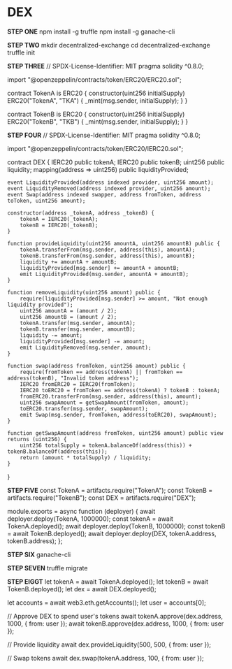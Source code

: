 # DEX

**STEP ONE**
npm install -g truffle
npm install -g ganache-cli

**STEP TWO**
mkdir decentralized-exchange
cd decentralized-exchange
truffle init

**STEP THREE**
// SPDX-License-Identifier: MIT
pragma solidity ^0.8.0;

import "@openzeppelin/contracts/token/ERC20/ERC20.sol";

contract TokenA is ERC20 {
    constructor(uint256 initialSupply) ERC20("TokenA", "TKA") {
        _mint(msg.sender, initialSupply);
    }
}

contract TokenB is ERC20 {
    constructor(uint256 initialSupply) ERC20("TokenB", "TKB") {
        _mint(msg.sender, initialSupply);
    }
}

**STEP FOUR**
// SPDX-License-Identifier: MIT
pragma solidity ^0.8.0;

import "@openzeppelin/contracts/token/ERC20/IERC20.sol";

contract DEX {
    IERC20 public tokenA;
    IERC20 public tokenB;
    uint256 public liquidity;
    mapping(address => uint256) public liquidityProvided;

    event LiquidityProvided(address indexed provider, uint256 amount);
    event LiquidityRemoved(address indexed provider, uint256 amount);
    event Swap(address indexed swapper, address fromToken, address toToken, uint256 amount);

    constructor(address _tokenA, address _tokenB) {
        tokenA = IERC20(_tokenA);
        tokenB = IERC20(_tokenB);
    }

    function provideLiquidity(uint256 amountA, uint256 amountB) public {
        tokenA.transferFrom(msg.sender, address(this), amountA);
        tokenB.transferFrom(msg.sender, address(this), amountB);
        liquidity += amountA + amountB;
        liquidityProvided[msg.sender] += amountA + amountB;
        emit LiquidityProvided(msg.sender, amountA + amountB);
    }

    function removeLiquidity(uint256 amount) public {
        require(liquidityProvided[msg.sender] >= amount, "Not enough liquidity provided");
        uint256 amountA = (amount / 2);
        uint256 amountB = (amount / 2);
        tokenA.transfer(msg.sender, amountA);
        tokenB.transfer(msg.sender, amountB);
        liquidity -= amount;
        liquidityProvided[msg.sender] -= amount;
        emit LiquidityRemoved(msg.sender, amount);
    }

    function swap(address fromToken, uint256 amount) public {
        require(fromToken == address(tokenA) || fromToken == address(tokenB), "Invalid token address");
        IERC20 fromERC20 = IERC20(fromToken);
        IERC20 toERC20 = fromToken == address(tokenA) ? tokenB : tokenA;
        fromERC20.transferFrom(msg.sender, address(this), amount);
        uint256 swapAmount = getSwapAmount(fromToken, amount);
        toERC20.transfer(msg.sender, swapAmount);
        emit Swap(msg.sender, fromToken, address(toERC20), swapAmount);
    }

    function getSwapAmount(address fromToken, uint256 amount) public view returns (uint256) {
        uint256 totalSupply = tokenA.balanceOf(address(this)) + tokenB.balanceOf(address(this));
        return (amount * totalSupply) / liquidity;
    }
}

**STEP FIVE**
const TokenA = artifacts.require("TokenA");
const TokenB = artifacts.require("TokenB");
const DEX = artifacts.require("DEX");

module.exports = async function (deployer) {
    await deployer.deploy(TokenA, 1000000);
    const tokenA = await TokenA.deployed();
    await deployer.deploy(TokenB, 1000000);
    const tokenB = await TokenB.deployed();
    await deployer.deploy(DEX, tokenA.address, tokenB.address);
};

**STEP SIX**
ganache-cli

**STEP SEVEN**
truffle migrate

**STEP EIGGT**
let tokenA = await TokenA.deployed();
let tokenB = await TokenB.deployed();
let dex = await DEX.deployed();

let accounts = await web3.eth.getAccounts();
let user = accounts[0];

// Approve DEX to spend user's tokens
await tokenA.approve(dex.address, 1000, { from: user });
await tokenB.approve(dex.address, 1000, { from: user });

// Provide liquidity
await dex.provideLiquidity(500, 500, { from: user });

// Swap tokens
await dex.swap(tokenA.address, 100, { from: user });
